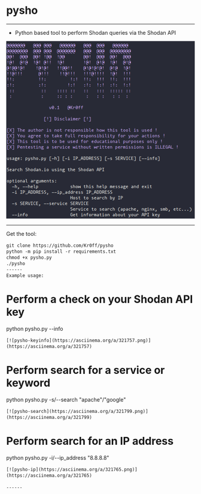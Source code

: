 # pysho
------
- Python based tool to perform Shodan queries via the Shodan API

![Preview Image](pysho.png)

------
Get the tool:
```
git clone https://github.com/Kr0ff/pysho
python -m pip install -r requirements.txt
chmod +x pysho.py
./pysho
------
Example usage:
```
# Perform a check on your Shodan API key
python pysho.py --info
```
[![pysho-keyinfo](https://asciinema.org/a/321757.png)](https://asciinema.org/a/321757)

```
# Perform search for a service or keyword
python pysho.py -s/--search "apache"/"google"
```
[![pysho-search](https://asciinema.org/a/321799.png)](https://asciinema.org/a/321799)

```
# Perform search for an IP address
python pysho.py -i/--ip_address "8.8.8.8"
```
[![pysho-ip](https://asciinema.org/a/321765.png)](https://asciinema.org/a/321765)

------